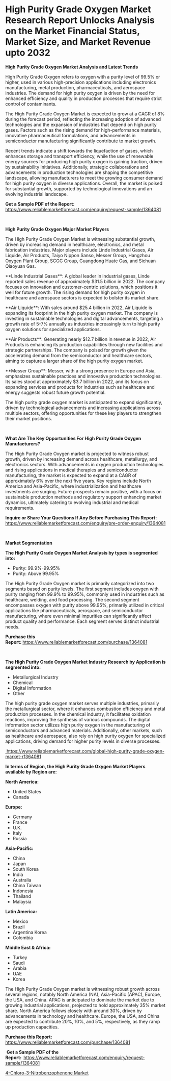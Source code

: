 <p><h1>High Purity Grade Oxygen Market Research Report Unlocks Analysis on the Market Financial Status, Market Size, and Market Revenue upto 2032</h1></p><p><strong>High Purity Grade Oxygen Market Analysis and Latest Trends</strong></p>
<p><p>High Purity Grade Oxygen refers to oxygen with a purity level of 99.5% or higher, used in various high-precision applications including electronics manufacturing, metal production, pharmaceuticals, and aerospace industries. The demand for high purity oxygen is driven by the need for enhanced efficiency and quality in production processes that require strict control of contaminants. </p><p>The High Purity Grade Oxygen Market is expected to grow at a CAGR of 8% during the forecast period, reflecting the increasing adoption of advanced technologies and the expansion of industries that depend on high purity gases. Factors such as the rising demand for high-performance materials, innovative pharmaceutical formulations, and advancements in semiconductor manufacturing significantly contribute to market growth. </p><p>Recent trends indicate a shift towards the liquefaction of gases, which enhances storage and transport efficiency, while the use of renewable energy sources for producing high purity oxygen is gaining traction, driven by sustainability initiatives. Additionally, strategic collaborations and advancements in production technologies are shaping the competitive landscape, allowing manufacturers to meet the growing consumer demand for high purity oxygen in diverse applications. Overall, the market is poised for substantial growth, supported by technological innovations and an evolving industrial landscape.</p></p>
<p><strong>Get a Sample PDF of the Report:&nbsp;</strong> <a href="https://www.reliablemarketforecast.com/enquiry/request-sample/1364081?utm_campaign=2274&utm_medium=2&utm_source=Github&utm_content=ia&utm_term=03022025&utm_id=high-purity-grade-oxygen">https://www.reliablemarketforecast.com/enquiry/request-sample/1364081</a></p>
<p>&nbsp;</p>
<p><strong>High Purity Grade Oxygen Major Market Players</strong></p>
<p><p>The High Purity Grade Oxygen Market is witnessing substantial growth, driven by increasing demand in healthcare, electronics, and metal fabrication industries. Major players include Linde Industrial Gases, Air Liquide, Air Products, Taiyo Nippon Sanso, Messer Group, Hangzhou Oxygen Plant Group, SCGC Group, Guangdong Huate Gas, and Sichuan Qiaoyuan Gas.</p><p>**Linde Industrial Gases**: A global leader in industrial gases, Linde reported sales revenue of approximately $31.5 billion in 2022. The company focuses on innovation and customer-centric solutions, which positions it well for future growth. The rising demand for high purity oxygen in healthcare and aerospace sectors is expected to bolster its market share.</p><p>**Air Liquide**: With sales around $25.4 billion in 2022, Air Liquide is expanding its footprint in the high purity oxygen market. The company is investing in sustainable technologies and digital advancements, targeting a growth rate of 5-7% annually as industries increasingly turn to high purity oxygen solutions for specialized applications.</p><p>**Air Products**: Generating nearly $12.7 billion in revenue in 2022, Air Products is enhancing its production capabilities through new facilities and strategic partnerships. The company is poised for growth given the accelerating demand from the semiconductor and healthcare sectors, aiming to capture a larger share of the high purity oxygen market.</p><p>**Messer Group**: Messer, with a strong presence in Europe and Asia, emphasizes sustainable practices and innovative production technologies. Its sales stood at approximately $3.7 billion in 2022, and its focus on expanding services and products for industries such as healthcare and energy suggests robust future growth potential.</p><p>The high purity grade oxygen market is anticipated to expand significantly, driven by technological advancements and increasing applications across multiple sectors, offering opportunities for these key players to strengthen their market positions.</p></p>
<p>&nbsp;</p>
<p><strong>What Are The Key Opportunities For High Purity Grade Oxygen Manufacturers?</strong></p>
<p><p>The High Purity Grade Oxygen market is projected to witness robust growth, driven by increasing demand across healthcare, metallurgy, and electronics sectors. With advancements in oxygen production technologies and rising applications in medical therapies and semiconductor manufacturing, the market is expected to expand at a CAGR of approximately 6% over the next five years. Key regions include North America and Asia-Pacific, where industrialization and healthcare investments are surging. Future prospects remain positive, with a focus on sustainable production methods and regulatory support enhancing market dynamics, ultimately catering to evolving industrial and medical requirements.</p></p>
<p><strong>Inquire or Share Your Questions If Any Before Purchasing This Report:</strong> <a href="https://www.reliablemarketforecast.com/enquiry/pre-order-enquiry/1364081?utm_campaign=2274&utm_medium=2&utm_source=Github&utm_content=ia&utm_term=03022025&utm_id=high-purity-grade-oxygen">https://www.reliablemarketforecast.com/enquiry/pre-order-enquiry/1364081</a></p>
<p>&nbsp;</p>
<p><strong>Market Segmentation</strong></p>
<p><strong>The High Purity Grade Oxygen Market Analysis by types is segmented into:</strong></p>
<p><ul><li>Purity: 99.9%-99.95%</li><li>Purity: Above 99.95%</li></ul></p>
<p><p>The High Purity Grade Oxygen market is primarily categorized into two segments based on purity levels. The first segment includes oxygen with purity ranging from 99.9% to 99.95%, commonly used in industries such as healthcare, welding, and food processing. The second segment encompasses oxygen with purity above 99.95%, primarily utilized in critical applications like pharmaceuticals, aerospace, and semiconductor manufacturing, where even minimal impurities can significantly affect product quality and performance. Each segment serves distinct industrial needs.</p></p>
<p><strong>Purchase this Report:&nbsp;</strong><a href="https://www.reliablemarketforecast.com/purchase/1364081?utm_campaign=2274&utm_medium=2&utm_source=Github&utm_content=ia&utm_term=03022025&utm_id=high-purity-grade-oxygen">https://www.reliablemarketforecast.com/purchase/1364081</a></p>
<p>&nbsp;</p>
<p><strong>The High Purity Grade Oxygen Market Industry Research by Application is segmented into:</strong></p>
<p><ul><li>Metallurgical Industry</li><li>Chemical</li><li>Digital Information</li><li>Other</li></ul></p>
<p><p>The high purity grade oxygen market serves multiple industries, primarily the metallurgical sector, where it enhances combustion efficiency and metal production processes. In the chemical industry, it facilitates oxidation reactions, improving the synthesis of various compounds. The digital information sector utilizes high purity oxygen in the manufacturing of semiconductors and advanced materials. Additionally, other markets, such as healthcare and aerospace, also rely on high purity oxygen for specialized applications, driving demand for higher purity levels in diverse processes.</p></p>
<p><a href="https://www.reliablemarketforecast.com/global-high-purity-grade-oxygen-market-r1364081?utm_campaign=2274&utm_medium=2&utm_source=Github&utm_content=ia&utm_term=03022025&utm_id=high-purity-grade-oxygen">&nbsp;https://www.reliablemarketforecast.com/global-high-purity-grade-oxygen-market-r1364081</a></p>
<p><strong>In terms of Region, the High Purity Grade Oxygen Market Players available by Region are:</strong></p>
<p>
    <p> <strong> North America: </strong>
        <ul>
            <li>United States</li>
            <li>Canada</li>
        </ul>
        </p> 
    <p> <strong> Europe: </strong>
        <ul>
            <li>Germany</li>
            <li>France</li>
            <li>U.K.</li>
            <li>Italy</li>
            <li>Russia</li>
        </ul>
        </p> 
    <p> <strong> Asia-Pacific: </strong>
        <ul>
            <li>China</li>
            <li>Japan</li>
            <li>South Korea</li>
            <li>India</li>
            <li>Australia</li>
            <li>China Taiwan</li>
            <li>Indonesia</li>
            <li>Thailand</li>
            <li>Malaysia</li>
        </ul>
        </p> 
    <p> <strong> Latin America: </strong>
        <ul>
            <li>Mexico</li>
            <li>Brazil</li>
            <li>Argentina Korea</li>
            <li>Colombia</li>
        </ul>
        </p> 
    <p> <strong> Middle East & Africa: </strong>
        <ul>
            <li>Turkey</li>
            <li>Saudi</li>
            <li>Arabia</li>
            <li>UAE</li>
            <li>Korea</li>
        </ul>
    </p>
    </p>
<p><p>The High Purity Grade Oxygen market is witnessing robust growth across several regions, notably North America (NA), Asia-Pacific (APAC), Europe, the USA, and China. APAC is anticipated to dominate the market due to growing industrial applications, projected to hold approximately 35% market share. North America follows closely with around 30%, driven by advancements in technology and healthcare. Europe, the USA, and China are expected to contribute 20%, 10%, and 5%, respectively, as they ramp up production capacities.</p></p>
<p><strong>Purchase this Report: </strong><a href="https://www.reliablemarketforecast.com/purchase/1364081?utm_campaign=2274&utm_medium=2&utm_source=Github&utm_content=ia&utm_term=03022025&utm_id=high-purity-grade-oxygen">https://www.reliablemarketforecast.com/purchase/1364081</a></p>
<p>&nbsp;<strong>Get a Sample PDF of the Report:&nbsp;&nbsp;</strong><a href="https://www.reliablemarketforecast.com/enquiry/request-sample/1364081?utm_campaign=2274&utm_medium=2&utm_source=Github&utm_content=ia&utm_term=03022025&utm_id=high-purity-grade-oxygen">https://www.reliablemarketforecast.com/enquiry/request-sample/1364081</a></p>
<p><strong></strong></p>
<p><p><a href="https://github.com/AngelaWalsh696/Market-Research-Report-List-1/blob/main/4-chloro-3-nitrobenzophenone-market.md?utm_campaign=2274&utm_medium=2&utm_source=Github&utm_content=ia&utm_term=03022025&utm_id=high-purity-grade-oxygen">4-Chloro-3-Nitrobenzophenone Market</a></p></p>